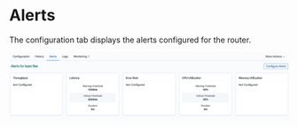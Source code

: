 # Alerts

The configuration tab displays the alerts configured for the router.

![](../.gitbook/assets/alerts_configuration.png)
